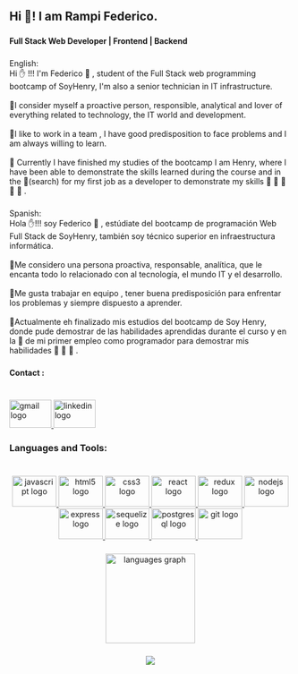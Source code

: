 <h2 align="left">Hi 👋! I am  Rampi Federico.</h2>

###

<h4 align="left">Full Stack Web Developer | Frontend | Backend</h4>

###

<p align="left">English:<br>Hi ✋ !!! I'm Federico 👀 , student of the Full Stack web programming bootcamp of SoyHenry, I'm also a senior technician in IT infrastructure.<br><br>🔹I consider myself a proactive person, responsible, analytical and lover of everything related to technology, the IT world and development.<br><br>🔹I like to work in a team , I have good predisposition to face problems and I am always willing to learn.<br><br>🔹 Currently I have finished my studies of the bootcamp I am Henry, where I have been able to demonstrate the skills learned during the course and in the 🔎(search) for my first job as a developer to demonstrate my skills 💪 💪 💪 💪 💪 .</p>

###

<p align="left">Spanish:<br>Hola ✋!!! soy Federico 👀 , estúdiate del bootcamp de programación Web Full Stack de SoyHenry, también soy técnico superior en infraestructura informática.<br><br>🔹Me considero una persona proactiva, responsable, analítica, que le encanta todo lo relacionado con al tecnología, el mundo IT y el desarrollo.<br><br>🔹Me gusta trabajar en equipo , tener buena predisposición para enfrentar los problemas y siempre dispuesto a aprender.<br><br>🔹Actualmente eh finalizado mis estudios del bootcamp de Soy Henry, donde pude demostrar de las habilidades aprendidas durante el curso y en la 🔎 de mi primer empleo como programador para demostrar mis habilidades 💪 💪 💪 .</p>

###

<h4 align="left">Contact :</h4>

###

<br clear="both">

<div align="left">
  <a href="mailto:federampi@gmail.com?Subject=Aquí%20el%20asunto%20del%20mail" target="_blank">
    <img src="https://raw.githubusercontent.com/maurodesouza/profile-readme-generator/master/src/assets/icons/social/gmail/default.svg" width="75" height="50" alt="gmail logo"  />
  </a>
  <a href="https://linkedin.com/in/federico-rampi-1a8793107/" target="_blank">
    <img src="https://raw.githubusercontent.com/maurodesouza/profile-readme-generator/master/src/assets/icons/social/linkedin/default.svg" width="75" height="50" alt="linkedin logo"  />
  </a>
</div>

###

<h3 align="left">Languages and Tools:</h3>

###

<br clear="both">

<div align="center">
    <a href="https://developer.mozilla.org/en-US/docs/Web/JavaScript" target="_blank" rel="noreferrer">
  <img src="https://cdn.jsdelivr.net/gh/devicons/devicon/icons/javascript/javascript-original.svg" height="55" width="79" alt="javascript logo"  />
    <a href="https://www.w3.org/html/" target="_blank" rel="noreferrer">  
  <img src="https://cdn.jsdelivr.net/gh/devicons/devicon/icons/html5/html5-original.svg" height="55" width="79" alt="html5 logo"  />
    <a href="https://www.w3schools.com/css/" target="_blank" rel="noreferrer">
  <img src="https://cdn.jsdelivr.net/gh/devicons/devicon/icons/css3/css3-original.svg" height="55" width="79" alt="css3 logo"  />
      <a href="https://reactjs.org/" target="_blank" rel="noreferrer">
  <img src="https://cdn.jsdelivr.net/gh/devicons/devicon/icons/react/react-original.svg" height="55" width="79" alt="react logo"  />
      <a href="https://redux.js.org" target="_blank" rel="noreferrer">
  <img src="https://cdn.jsdelivr.net/gh/devicons/devicon/icons/redux/redux-original.svg" height="55" width="79" alt="redux logo"  />
       <a href="https://nodejs.org" target="_blank" rel="noreferrer">
  <img src="https://cdn.jsdelivr.net/gh/devicons/devicon/icons/nodejs/nodejs-original.svg" height="55" width="79" alt="nodejs logo"  />
    <a href="https://expressjs.com" target="_blank" rel="noreferrer">
  <img src="https://cdn.jsdelivr.net/gh/devicons/devicon/icons/express/express-original.svg" height="55" width="79" alt="express logo"  />
      <a href="https://sequelize.org/api/v6/" target="_blank" rel="noreferrer">
  <img src="https://cdn.jsdelivr.net/gh/devicons/devicon/icons/sequelize/sequelize-original.svg" height="55" width="79" alt="sequelize logo"  />
      <a href="https://www.postgresql.org" target="_blank" rel="noreferrer">
  <img src="https://cdn.jsdelivr.net/gh/devicons/devicon/icons/postgresql/postgresql-original.svg" height="55" width="79" alt="postgresql logo"  />
      <a href="https://git-scm.com/" target="_blank" rel="noreferrer">
  <img src="https://cdn.jsdelivr.net/gh/devicons/devicon/icons/git/git-original.svg" height="55" width="79" alt="git logo"  />
</div>

###
<div align="center">
  <img align="center" src="https://github-readme-stats.vercel.app/api/top-langs?locale=en&hide_title=false&layout=compact&card_width=320&langs_count=10&theme=cobalt&hide_border=true&username=FdR-23" height="160" alt="languages graph"  />
</div>

###

<div align="center">
  <img src="https://profile-counter.glitch.me/FdR-23/count.svg?"  />
</div>

###
